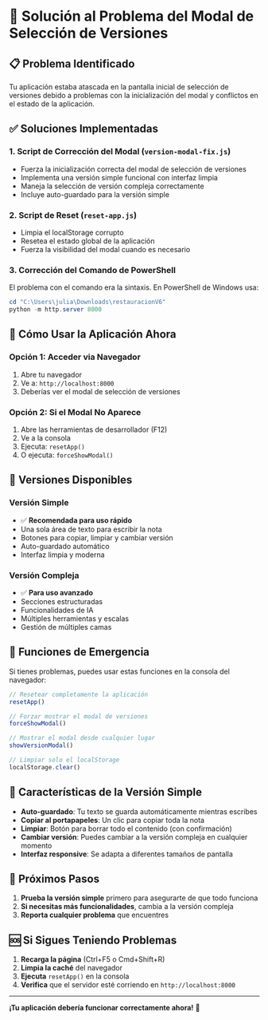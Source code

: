 # 🔧 Solución al Problema del Modal de Selección de Versiones

## 📋 Problema Identificado
Tu aplicación estaba atascada en la pantalla inicial de selección de versiones debido a problemas con la inicialización del modal y conflictos en el estado de la aplicación.

## ✅ Soluciones Implementadas

### 1. **Script de Corrección del Modal** (`version-modal-fix.js`)
- Fuerza la inicialización correcta del modal de selección de versiones
- Implementa una versión simple funcional con interfaz limpia
- Maneja la selección de versión compleja correctamente
- Incluye auto-guardado para la versión simple

### 2. **Script de Reset** (`reset-app.js`)
- Limpia el localStorage corrupto
- Resetea el estado global de la aplicación
- Fuerza la visibilidad del modal cuando es necesario

### 3. **Corrección del Comando de PowerShell**
El problema con el comando era la sintaxis. En PowerShell de Windows usa:
```powershell
cd "C:\Users\julia\Downloads\restauracionV6"
python -m http.server 8000
```

## 🚀 Cómo Usar la Aplicación Ahora

### **Opción 1: Acceder via Navegador**
1. Abre tu navegador
2. Ve a: `http://localhost:8000`
3. Deberías ver el modal de selección de versiones

### **Opción 2: Si el Modal No Aparece**
1. Abre las herramientas de desarrollador (F12)
2. Ve a la consola
3. Ejecuta: `resetApp()`
4. O ejecuta: `forceShowModal()`

## 📝 Versiones Disponibles

### **Versión Simple**
- ✅ **Recomendada para uso rápido**
- Una sola área de texto para escribir la nota
- Botones para copiar, limpiar y cambiar versión
- Auto-guardado automático
- Interfaz limpia y moderna

### **Versión Compleja**
- ✅ **Para uso avanzado**
- Secciones estructuradas
- Funcionalidades de IA
- Múltiples herramientas y escalas
- Gestión de múltiples camas

## 🔧 Funciones de Emergencia

Si tienes problemas, puedes usar estas funciones en la consola del navegador:

```javascript
// Resetear completamente la aplicación
resetApp()

// Forzar mostrar el modal de versiones
forceShowModal()

// Mostrar el modal desde cualquier lugar
showVersionModal()

// Limpiar solo el localStorage
localStorage.clear()
```

## 📱 Características de la Versión Simple

- **Auto-guardado**: Tu texto se guarda automáticamente mientras escribes
- **Copiar al portapapeles**: Un clic para copiar toda la nota
- **Limpiar**: Botón para borrar todo el contenido (con confirmación)
- **Cambiar versión**: Puedes cambiar a la versión compleja en cualquier momento
- **Interfaz responsive**: Se adapta a diferentes tamaños de pantalla

## 🎯 Próximos Pasos

1. **Prueba la versión simple** primero para asegurarte de que todo funciona
2. **Si necesitas más funcionalidades**, cambia a la versión compleja
3. **Reporta cualquier problema** que encuentres

## 🆘 Si Sigues Teniendo Problemas

1. **Recarga la página** (Ctrl+F5 o Cmd+Shift+R)
2. **Limpia la caché** del navegador
3. **Ejecuta** `resetApp()` en la consola
4. **Verifica** que el servidor esté corriendo en `http://localhost:8000`

---

**¡Tu aplicación debería funcionar correctamente ahora!** 🎉 